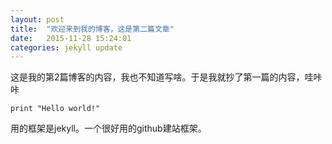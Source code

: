 ```yaml
---
layout: post
title:  "欢迎来到我的博客，这是第二篇文章"
date:   2015-11-28 15:24:01
categories: jekyll update
---
```

这是我的第2篇博客的内容，我也不知道写啥。于是我就抄了第一篇的内容，哇咔咔
``` 
print "Hello world!"
```
用的框架是jekyll。一个很好用的github建站框架。
